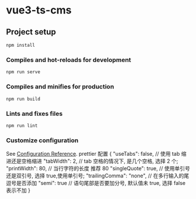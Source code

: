 # vue3-ts-cms

## Project setup

```
npm install
```

### Compiles and hot-reloads for development

```
npm run serve
```

### Compiles and minifies for production

```
npm run build
```

### Lints and fixes files

```
npm run lint
```

### Customize configuration

See [Configuration Reference](https://cli.vuejs.org/config/).
prettier 配置
{
"useTabs": false, // 使用 tab 缩进还是空格缩进
"tabWidth": 2, // tab 空格的情况下, 是几个空格, 选择 2 个;
"printWidth": 80, // 当行字符的长度 推荐 80
"singleQuote": true, // 使用单引号还是双引号, 选择 true,使用单引号;
"trailingComma": "none", // 在多行输入的尾逗号是否添加
"semi": true // 语句尾部是否要加分号, 默认值未 true, 选择 false 表示不加
}
